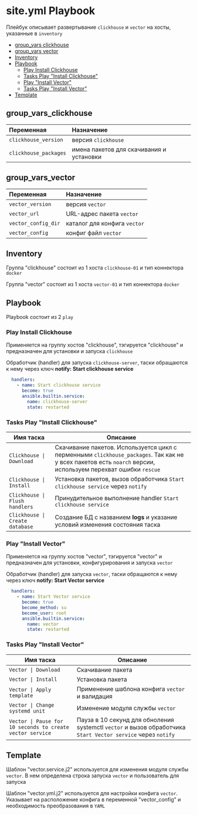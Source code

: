 # site.yml Playbook

Плейбук описывает развертывание `clickhouse` и `vector` на хосты, указанные в `inventory`

- [group_vars clickhouse](#group_vars_clickhouse)
- [group_vars vector](#group_vars_vector)
- [Inventory](#inventory)
- [Playbook](#playbook)
  - [Play Install Clickhouse](#play_install_clickhouse)
  - [Tasks Play "Install Clickhouse"](#tasks_play_install_clickhouse)
  - [Play "Install Vector"](#play_install_vector)
  - [Tasks Play "Install Vector"](#tasks_play_install_vector)
- [Template](#template)

## group_vars_clickhouse

| Переменная  | Назначение  |
|:---|:---|
| `clickhouse_version` | версия `clickhouse` |
| `clickhouse_packages` | имена пакетов для скачивания и установки |

## group_vars_vector

| Переменная  | Назначение  |
|:---|:---|
| `vector_version` | версия `vector` |
| `vector_url` | URL-адрес пакета `vector` |
| `vector_config_dir` | каталог для конфига `vector` |
| `vector_config` | конфиг файл `vector` |

## Inventory

Группа "clickhouse" состоит из 1 хоста `clickhouse-01` и тип коннектора `docker`

Группа "vector" состоит из 1 хоста `vector-01` и тип коннектора `docker`

## Playbook

Playbook состоит из 2 `play`

### Play Install Clickhouse

Применяется на группу хостов "clickhouse", тэгируется "clickhouse" и предназначен для установки и запуска `clickhouse`

Обработчик (handler) для запуска `clickhouse-server`, таски обращаются к нему через ключ **notify: Start clickhouse service**
```yaml
  handlers:
    - name: Start clickhouse service
      become: true
      ansible.builtin.service:
        name: clickhouse-server
        state: restarted
```

### Tasks Play "Install Clickhouse"

| Имя таска | Описание |
|--------------|---------|
| `Clickhouse \| Download` | Скачивание пакетов. Используется цикл с перменными `clickhouse_packages`. Так как не у всех пакетов есть `noarch` версии, используем перехват ошибки `rescue` |
| `Clickhouse \| Install` | Установка пакетов, вызов обработчика `Start clickhouse service` через `notify` |
| `Clickhouse \| Flush handlers` | Принудительное выполнение handler `Start clickhouse service` |
| `Clickhouse \| Create database` | Создание БД с названием **logs** и указание условий изменения состояния таска |

### Play "Install Vector"

Применяется на группу хостов "vector", тэгируется "vector" и предназначен для установки, конфигурирования и запуска `vector`

Обработчик (handler) для запуска `vector`, таски обращаются к нему через ключ **notify: Start Vector service**
```yaml
  handlers:
    - name: Start Vector service
      become: true
      become_method: su
      become_user: root
      ansible.builtin.service:
        name: vector
        state: restarted
```

### Tasks Play "Install Vector"

| Имя таска | Описание |
|--------------|---------|
| `Vector \| Download` | Скачивание пакета |
| `Vector \| Install` | Установка пакета |
| `Vector \| Apply template` | Применение шаблона конфига `vector` и валидация |
| `Vector \| Change systemd unit` | Изменение модуля службы `vector` |
| `Vector \| Pause for 10 seconds to create vector service` | Пауза в 10 секунд для обноления systemctl `vector` и вызов обработчика `Start Vector service` через `notify` |

## Template

Шаблон "vector.service.j2" используется для изменения модуля службы `vector`. В нем определена строка запуска `vector` и пользователь для запуска

Шаблон "vector.yml.j2" используется для настройки конфига `vector`. Указывает на расположение конфига в переменной "vector_config" и необходимость преобразования в `YAML`